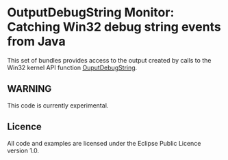 ﻿OutputDebugString Monitor: Catching Win32 debug string events from Java
=======================================================================

This set of bundles provides access to the output created by calls to the Win32 kernel API function [OuputDebugString](http://msdn.microsoft.com/en-us/library/aa363362%28VS.85%29.aspx).

WARNING
-------

This code is currently experimental.

Licence
-------

All code and examples are licensed under the Eclipse Public Licence version 1.0.